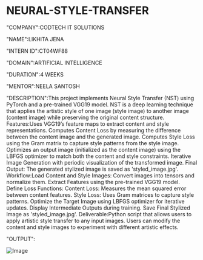# NEURAL-STYLE-TRANSFER

"COMPANY":CODTECH IT SOLUTIONS

"NAME":LIKHITA JENA

"INTERN ID":CT04WF88

"DOMAIN":ARTIFICIAL INTELLIGENCE

"DURATION":4 WEEKS

"MENTOR":NEELA SANTOSH

"DESCRIPTION":This project implements Neural Style Transfer (NST) using PyTorch and a pre-trained VGG19 model. NST is a deep learning technique that applies the artistic style of one image (style image) to another image (content image) while preserving the original content structure. Features:Uses VGG19’s feature maps to extract content and style representations. Computes Content Loss by measuring the difference between the content image and the generated image. Computes Style Loss using the Gram matrix to capture style patterns from the style image. Optimizes an output image (initialized as the content image) using the LBFGS optimizer to match both the content and style constraints. Iterative Image Generation with periodic visualization of the transformed image. Final Output: The generated stylized image is saved as 'styled_image.jpg'. Workflow:Load Content and Style Images: Convert images into tensors and normalize them. Extract Features using the pre-trained VGG19 model. Define Loss Functions: Content Loss: Measures the mean squared error between content features. Style Loss: Uses Gram matrices to capture style patterns. Optimize the Target Image using LBFGS optimizer for iterative updates. Display Intermediate Outputs during training. Save Final Stylized Image as 'styled_image.jpg'. Deliverable:Python script that allows users to apply artistic style transfer to any input images. Users can modify the content and style images to experiment with different artistic effects.

"OUTPUT":

![Image](https://github.com/user-attachments/assets/499f8e9c-8938-4b9b-9b33-d87b227e1233)
